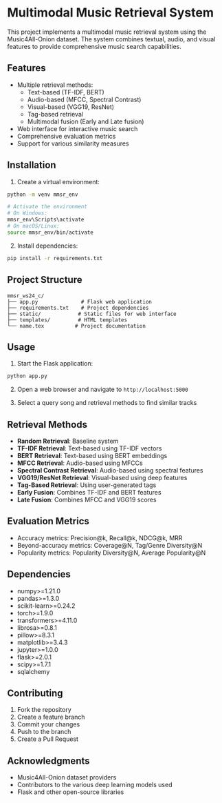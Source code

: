 # Multimodal Music Retrieval System

This project implements a multimodal music retrieval system using the Music4All-Onion dataset. The system combines textual, audio, and visual features to provide comprehensive music search capabilities.

## Features

- Multiple retrieval methods:
  - Text-based (TF-IDF, BERT)
  - Audio-based (MFCC, Spectral Contrast)
  - Visual-based (VGG19, ResNet)
  - Tag-based retrieval
  - Multimodal fusion (Early and Late fusion)
- Web interface for interactive music search
- Comprehensive evaluation metrics
- Support for various similarity measures

## Installation

1. Create a virtual environment:
```bash
python -m venv mmsr_env

# Activate the environment
# On Windows:
mmsr_env\Scripts\activate
# On macOS/Linux:
source mmsr_env/bin/activate
```

2. Install dependencies:
```bash
pip install -r requirements.txt
```

## Project Structure

```
mmsr_ws24_c/
├── app.py              # Flask web application
├── requirements.txt    # Project dependencies
├── static/            # Static files for web interface
├── templates/         # HTML templates
└── name.tex          # Project documentation
```

## Usage

1. Start the Flask application:
```bash
python app.py
```

2. Open a web browser and navigate to `http://localhost:5000`

3. Select a query song and retrieval methods to find similar tracks

## Retrieval Methods

- **Random Retrieval**: Baseline system
- **TF-IDF Retrieval**: Text-based using TF-IDF vectors
- **BERT Retrieval**: Text-based using BERT embeddings
- **MFCC Retrieval**: Audio-based using MFCCs
- **Spectral Contrast Retrieval**: Audio-based using spectral features
- **VGG19/ResNet Retrieval**: Visual-based using deep features
- **Tag-Based Retrieval**: Using user-generated tags
- **Early Fusion**: Combines TF-IDF and BERT features
- **Late Fusion**: Combines MFCC and VGG19 scores

## Evaluation Metrics

- Accuracy metrics: Precision@k, Recall@k, NDCG@k, MRR
- Beyond-accuracy metrics: Coverage@N, Tag/Genre Diversity@N
- Popularity metrics: Popularity Diversity@N, Average Popularity@N

## Dependencies

- numpy>=1.21.0
- pandas>=1.3.0
- scikit-learn>=0.24.2
- torch>=1.9.0
- transformers>=4.11.0
- librosa>=0.8.1
- pillow>=8.3.1
- matplotlib>=3.4.3
- jupyter>=1.0.0
- flask>=2.0.1
- scipy>=1.7.1
- sqlalchemy

## Contributing

1. Fork the repository
2. Create a feature branch
3. Commit your changes
4. Push to the branch
5. Create a Pull Request

## Acknowledgments

- Music4All-Onion dataset providers
- Contributors to the various deep learning models used
- Flask and other open-source libraries 
